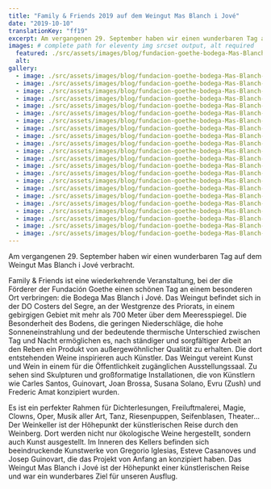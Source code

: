 ```yaml
---
title: "Family & Friends 2019 auf dem Weingut Mas Blanch i Jové"
date: "2019-10-10"
translationKey: "ff19"
excerpt: Am vergangenen 29. September haben wir einen wunderbaren Tag auf dem Weingut Mas Blanch i Jové verbracht.
images: # complete path for eleventy img srcset output, alt required
  featured: ./src/assets/images/blog/fundacion-goethe-bodega-Mas-Blanch-i-Jove-2019-16.jpg
  alt:
gallery:
  - image: ./src/assets/images/blog/fundacion-goethe-bodega-Mas-Blanch-i-Jove-2019-1.jpg
  - image: ./src/assets/images/blog/fundacion-goethe-bodega-Mas-Blanch-i-Jove-2019-2.jpg
  - image: ./src/assets/images/blog/fundacion-goethe-bodega-Mas-Blanch-i-Jove-2019-3.jpg
  - image: ./src/assets/images/blog/fundacion-goethe-bodega-Mas-Blanch-i-Jove-2019-4.jpg
  - image: ./src/assets/images/blog/fundacion-goethe-bodega-Mas-Blanch-i-Jove-2019-5.jpg
  - image: ./src/assets/images/blog/fundacion-goethe-bodega-Mas-Blanch-i-Jove-2019-6.jpg
  - image: ./src/assets/images/blog/fundacion-goethe-bodega-Mas-Blanch-i-Jove-2019-7.jpg
  - image: ./src/assets/images/blog/fundacion-goethe-bodega-Mas-Blanch-i-Jove-2019-8.jpg
  - image: ./src/assets/images/blog/fundacion-goethe-bodega-Mas-Blanch-i-Jove-2019-10.jpg
  - image: ./src/assets/images/blog/fundacion-goethe-bodega-Mas-Blanch-i-Jove-2019-11.jpg
  - image: ./src/assets/images/blog/fundacion-goethe-bodega-Mas-Blanch-i-Jove-2019-15.jpg
  - image: ./src/assets/images/blog/fundacion-goethe-bodega-Mas-Blanch-i-Jove-2019-17.jpg
  - image: ./src/assets/images/blog/fundacion-goethe-bodega-Mas-Blanch-i-Jove-2019-18.jpg
  - image: ./src/assets/images/blog/fundacion-goethe-bodega-Mas-Blanch-i-Jove-2019-22.jpg
  - image: ./src/assets/images/blog/fundacion-goethe-bodega-Mas-Blanch-i-Jove-2019-24.jpg
  - image: ./src/assets/images/blog/fundacion-goethe-bodega-Mas-Blanch-i-Jove-2019-25.jpg
  - image: ./src/assets/images/blog/fundacion-goethe-bodega-Mas-Blanch-i-Jove-2019-26.jpg
  - image: ./src/assets/images/blog/fundacion-goethe-bodega-Mas-Blanch-i-Jove-2019-27.jpg
  - image: ./src/assets/images/blog/fundacion-goethe-bodega-Mas-Blanch-i-Jove-2019-28.jpg
  - image: ./src/assets/images/blog/fundacion-goethe-bodega-Mas-Blanch-i-Jove-2019-29.jpg
  - image: ./src/assets/images/blog/fundacion-goethe-bodega-Mas-Blanch-i-Jove-2019-30.jpg
  - image: ./src/assets/images/blog/fundacion-goethe-bodega-Mas-Blanch-i-Jove-2019-31.jpg
---
```


Am vergangenen 29. September haben wir einen wunderbaren Tag auf dem Weingut Mas Blanch i Jové verbracht.

Family & Friends ist eine wiederkehrende Veranstaltung, bei der die Förderer der Fundación Goethe einen schönen Tag an einem besonderen Ort verbringen: die Bodega Mas Blanch i Jové. Das Weingut befindet sich in der DO Costers del Segre, an der Westgrenze des Priorats, in einem gebirgigen Gebiet mit mehr als 700 Meter über dem Meeresspiegel. Die Besonderheit des Bodens, die geringen Niederschläge, die hohe Sonneneinstrahlung und der bedeutende thermische Unterschied zwischen Tag und Nacht ermöglichen es, nach ständiger und sorgfältiger Arbeit an den Reben ein Produkt von außergewöhnlicher Qualität zu erhalten. Die dort entstehenden Weine inspirieren auch Künstler. Das Weingut vereint Kunst und Wein in einem für die Öffentlichkeit zugänglichen Ausstellungssaal. Zu sehen sind Skulpturen und großformatige Installationen, die von Künstlern wie Carles Santos, Guinovart, Joan Brossa, Susana Solano, Evru (Zush) und Frederic Amat konzipiert wurden.

Es ist ein perfekter Rahmen für Dichterlesungen, Freiluftmalerei, Magie, Clowns, Oper, Musik aller Art, Tanz, Riesenpuppen, Seifenblasen, Theater... Der Weinkeller ist der Höhepunkt der künstlerischen Reise durch den Weinberg. Dort werden nicht nur ökologische Weine hergestellt, sondern auch Kunst ausgestellt. Im Inneren des Kellers befinden sich beeindruckende Kunstwerke von Gregorio Iglesias, Esteve Casanoves und Josep Guinovart, die das Projekt von Anfang an konzipiert haben. Das Weingut Mas Blanch i Jové ist der Höhepunkt einer künstlerischen Reise und war ein wunderbares Ziel für unseren Ausflug.
